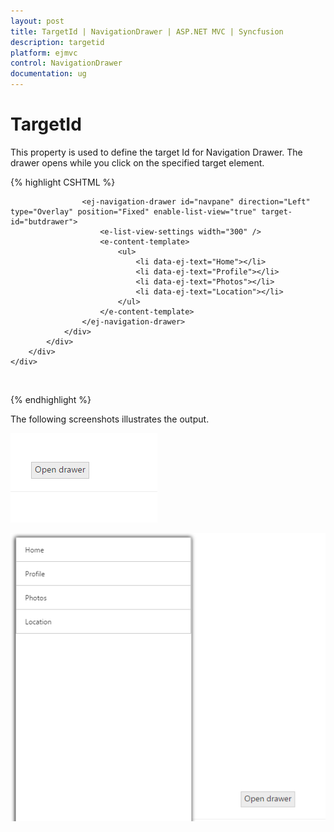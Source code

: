 ```yaml
---
layout: post
title: TargetId | NavigationDrawer | ASP.NET MVC | Syncfusion
description: targetid
platform: ejmvc
control: NavigationDrawer
documentation: ug
---
```


# TargetId

This property is used to define the target Id for Navigation Drawer. The drawer opens while you click on the specified target element.



{% highlight CSHTML %}



<div class="row">
    <div class="cols-sample-area" style="padding: 0px; position: relative; margin: 0px; min-height: 451px;">
        <div>
            <div>
                <div id="container">
             
                    <ej-navigation-drawer id="navpane" direction="Left" type="Overlay" position="Fixed" enable-list-view="true" target-id="butdrawer">
                        <e-list-view-settings width="300" />
                        <e-content-template>
                            <ul>
                                <li data-ej-text="Home"></li>
                                <li data-ej-text="Profile"></li>
                                <li data-ej-text="Photos"></li>
                                <li data-ej-text="Location"></li>
                            </ul>
                        </e-content-template>
                    </ej-navigation-drawer>
                </div>
            </div>
        </div>
    </div>
</div>
<ej-button id="butdrawer" text="Open drawer" />
<style>
    #butdrawer{
        margin-top:20px;
        margin-left:200px;
 
    }
</style>


{% endhighlight %}



The following screenshots illustrates the output.

![](TargetId_images/TargetId_img1.png)





![](TargetId_images/TargetId_img2.png)




